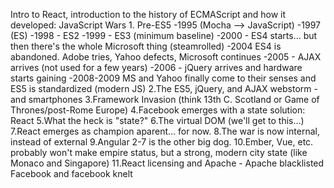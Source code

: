 Intro to React, introduction to the history of ECMAScript and how it developed:
JavaScript Wars
    1. Pre-ES5
        -1995 (Mocha --> JavaScript)
        -1997 (ES)
        -1998 - ES2
        -1999 - ES3 (minimum baseline)
        -2000 - ES4 starts... but then there's the whole Microsoft thing (steamrolled)
        -2004 ES4 is abandoned. Adobe tries, Yahoo defects, Microsoft continues
        -2005 - AJAX arrives (not used for a few years)
        -2006 - jQuery arrives and hardware starts gaining
        -2008-2009 MS and Yahoo finally come to their senses and ES5 is standardized (modern JS)
    2.The ES5, jQuery, and AJAX webstorm - and smartphones
    3.Framework Invasion (think 13th C. Scotland or Game of Thrones/post-Rome Europe)
    4.Facebook emerges with a state solution: React
    5.What the heck is "state?"
    6.The virtual DOM (we'll get to this...)
    7.React emerges as champion aparent... for now.
    8.The war is now internal, instead of external
    9.Angular 2-7 is the other big dog.
    10.Ember, Vue, etc. probably won't make empire status, but a strong, modern city state (like Monaco and Singapore)
    11.React licensing and Apache - Apache blacklisted Facebook and facebook knelt